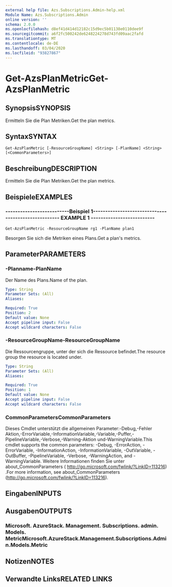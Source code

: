 ```yaml
---
external help file: Azs.Subscriptions.Admin-help.xml
Module Name: Azs.Subscriptions.Admin
online version: ''
schema: 2.0.0
ms.openlocfilehash: d8ef41d414d12182c15d9ec5b01138e0110dee9f
ms.sourcegitcommit: a6f2fc500242de6248224278d743fd09aac2fafd
ms.translationtype: MT
ms.contentlocale: de-DE
ms.lasthandoff: 03/04/2020
ms.locfileid: "93827867"
---
```

# <span data-ttu-id="392cf-101">Get-AzsPlanMetric</span><span class="sxs-lookup"><span data-stu-id="392cf-101">Get-AzsPlanMetric</span></span>

## <span data-ttu-id="392cf-102">Synopsis</span><span class="sxs-lookup"><span data-stu-id="392cf-102">SYNOPSIS</span></span>
<span data-ttu-id="392cf-103">Ermitteln Sie die Plan Metriken.</span><span class="sxs-lookup"><span data-stu-id="392cf-103">Get the plan metrics.</span></span>

## <span data-ttu-id="392cf-104">Syntax</span><span class="sxs-lookup"><span data-stu-id="392cf-104">SYNTAX</span></span>

```
Get-AzsPlanMetric [-ResourceGroupName] <String> [-PlanName] <String> [<CommonParameters>]
```

## <span data-ttu-id="392cf-105">Beschreibung</span><span class="sxs-lookup"><span data-stu-id="392cf-105">DESCRIPTION</span></span>
<span data-ttu-id="392cf-106">Ermitteln Sie die Plan Metriken.</span><span class="sxs-lookup"><span data-stu-id="392cf-106">Get the plan metrics.</span></span>

## <span data-ttu-id="392cf-107">Beispiele</span><span class="sxs-lookup"><span data-stu-id="392cf-107">EXAMPLES</span></span>

### <span data-ttu-id="392cf-108">--------------------------Beispiel 1--------------------------</span><span class="sxs-lookup"><span data-stu-id="392cf-108">-------------------------- EXAMPLE 1 --------------------------</span></span>
```
Get-AzsPlanMetric -ResourceGroupName rg1 -PlanName plan1
```

<span data-ttu-id="392cf-109">Besorgen Sie sich die Metriken eines Plans.</span><span class="sxs-lookup"><span data-stu-id="392cf-109">Get a plan's metrics.</span></span>

## <span data-ttu-id="392cf-110">Parameter</span><span class="sxs-lookup"><span data-stu-id="392cf-110">PARAMETERS</span></span>

### <span data-ttu-id="392cf-111">-Planname</span><span class="sxs-lookup"><span data-stu-id="392cf-111">-PlanName</span></span>
<span data-ttu-id="392cf-112">Der Name des Plans.</span><span class="sxs-lookup"><span data-stu-id="392cf-112">Name of the plan.</span></span>

```yaml
Type: String
Parameter Sets: (All)
Aliases: 

Required: True
Position: 2
Default value: None
Accept pipeline input: False
Accept wildcard characters: False
```

### <span data-ttu-id="392cf-113">-ResourceGroupName</span><span class="sxs-lookup"><span data-stu-id="392cf-113">-ResourceGroupName</span></span>
<span data-ttu-id="392cf-114">Die Ressourcengruppe, unter der sich die Ressource befindet.</span><span class="sxs-lookup"><span data-stu-id="392cf-114">The resource group the resource is located under.</span></span>

```yaml
Type: String
Parameter Sets: (All)
Aliases: 

Required: True
Position: 1
Default value: None
Accept pipeline input: False
Accept wildcard characters: False
```

### <span data-ttu-id="392cf-115">CommonParameters</span><span class="sxs-lookup"><span data-stu-id="392cf-115">CommonParameters</span></span>
<span data-ttu-id="392cf-116">Dieses Cmdlet unterstützt die allgemeinen Parameter:-Debug,-Fehler Aktion,-ErrorVariable,-InformationVariable,-Variable,-Puffer,-PipelineVariable,-Verbose,-Warning-Aktion und-WarningVariable.</span><span class="sxs-lookup"><span data-stu-id="392cf-116">This cmdlet supports the common parameters: -Debug, -ErrorAction, -ErrorVariable, -InformationAction, -InformationVariable, -OutVariable, -OutBuffer, -PipelineVariable, -Verbose, -WarningAction, and -WarningVariable.</span></span> <span data-ttu-id="392cf-117">Weitere Informationen finden Sie unter about_CommonParameters ( http://go.microsoft.com/fwlink/?LinkID=113216) .</span><span class="sxs-lookup"><span data-stu-id="392cf-117">For more information, see about_CommonParameters (http://go.microsoft.com/fwlink/?LinkID=113216).</span></span>

## <span data-ttu-id="392cf-118">Eingaben</span><span class="sxs-lookup"><span data-stu-id="392cf-118">INPUTS</span></span>

## <span data-ttu-id="392cf-119">Ausgaben</span><span class="sxs-lookup"><span data-stu-id="392cf-119">OUTPUTS</span></span>

### <span data-ttu-id="392cf-120">Microsoft. AzureStack. Management. Subscriptions. admin. Models. Metric</span><span class="sxs-lookup"><span data-stu-id="392cf-120">Microsoft.AzureStack.Management.Subscriptions.Admin.Models.Metric</span></span>

## <span data-ttu-id="392cf-121">Notizen</span><span class="sxs-lookup"><span data-stu-id="392cf-121">NOTES</span></span>

## <span data-ttu-id="392cf-122">Verwandte Links</span><span class="sxs-lookup"><span data-stu-id="392cf-122">RELATED LINKS</span></span>

